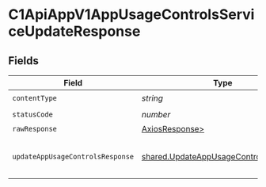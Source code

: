 # C1ApiAppV1AppUsageControlsServiceUpdateResponse


## Fields

| Field                                                                                          | Type                                                                                           | Required                                                                                       | Description                                                                                    |
| ---------------------------------------------------------------------------------------------- | ---------------------------------------------------------------------------------------------- | ---------------------------------------------------------------------------------------------- | ---------------------------------------------------------------------------------------------- |
| `contentType`                                                                                  | *string*                                                                                       | :heavy_check_mark:                                                                             | N/A                                                                                            |
| `statusCode`                                                                                   | *number*                                                                                       | :heavy_check_mark:                                                                             | N/A                                                                                            |
| `rawResponse`                                                                                  | [AxiosResponse>](https://axios-http.com/docs/res_schema)                                       | :heavy_minus_sign:                                                                             | N/A                                                                                            |
| `updateAppUsageControlsResponse`                                                               | [shared.UpdateAppUsageControlsResponse](../../models/shared/updateappusagecontrolsresponse.md) | :heavy_minus_sign:                                                                             |  The UpdateAppUsageControlsResponse message contains the updated AppUsageControls object.<br/> |
